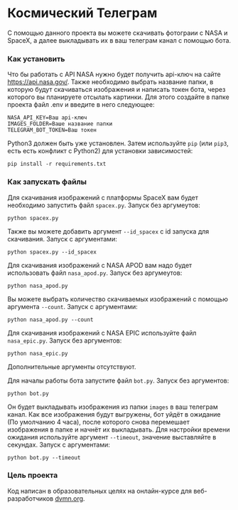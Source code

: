 # Космический Телеграм

C помощью данного проекта вы можете скачивать фотограии с NASA и SpaceX, а далее выкладывать их в ваш телеграм канал с помощью бота.

### Как установить

Что бы работать с API NASA нужно будет получить api-ключ на сайте https://api.nasa.gov/.
Также необходимо выбрать название папки, в которую будут скачиваться изображения и написать токен бота, через которого вы планируете отсылать картинки.
Для этого создайте в папке проекта файл .env и введите в него следующее:
```dotenv
NASA_API_KEY=Ваш api-ключ
IMAGES_FOLDER=Ваше название папки
TELEGRAM_BOT_TOKEN=Ваш токен
```

Python3 должен быть уже установлен. 
Затем используйте `pip` (или `pip3`, есть есть конфликт с Python2) для установки зависимостей:
```
pip install -r requirements.txt
```

### Как запускать файлы

Для скачивания изображений с платформы SpaceX вам будет необходимо запустить файл `spacex.py`. Запуск без аргумеyтов:

```
python spacex.py 
```

Также вы можете добавить аргумент `--id_spacex` с id запуска для скачивания. Запуск с аргументами:

```
python spacex.py --id_spacex 
```

Для скачивания изображений с NASA APOD вам надо будет использовать файл `nasa_apod.py`. Запуск без аргумеyтов:

```
python nasa_apod.py
```

Вы можете выбрать количество скачиваемых изображений с помощью аргумента `--count`. Запуск с аргументами:

```
python nasa_apod.py --count
```


Для скачивания изображений с NASA EPIC используйте файл `nasa_epic.py`. Запуск без аргументов:

```
python nasa_epic.py
```

Дополнительные аргументы отсутствуют.

Для началы работы бота запустите файл `bot.py`. Запуск без аргументов:

```
python bot.py
```
Он будет выкладывать изображения из папки `images` в ваш телеграм канал. Как все изображения будут выгружены, бот уйдёт в ожидание (По умолчанию 4 часа), после которого снова перемешает изображения в папке и начнёт их выкладывать. Для настройки времени ожидания используйте аргумент `--timeout`, значение выставляйте в секундах. Запуск с аргументами:

```
python bot.py --timeout
```


### Цель проекта

Код написан в образовательных целях на онлайн-курсе для веб-разработчиков [dvmn.org](https://dvmn.org/).